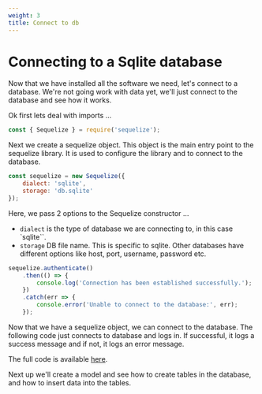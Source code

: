 ```yaml
---
weight: 3
title: Connect to db
---
```


# Connecting to a Sqlite database

Now that we have installed all the software we need, let's connect to a database. We're
not going work with data yet, we'll just connect to the database and see how it works.

Ok first lets deal with imports ...

```javascript
const { Sequelize } = require('sequelize');
```

Next we create a sequelize object. This object is the main entry point to the sequelize
library. It is used to configure the library and to connect to the database.

```javascript
const sequelize = new Sequelize({
    dialect: 'sqlite',
    storage: 'db.sqlite'
});
```

Here, we pass 2 options to the Sequelize constructor ...

- `dialect` is the type of database we are connecting to, in this case `sqlite``.
- `storage` DB file name. This is specific to sqlite. Other databases have different
  options like host, port, username, password etc.

```javascript
sequelize.authenticate()
    .then(() => {
        console.log('Connection has been established successfully.');
    })
    .catch(err => {
        console.error('Unable to connect to the database:', err);
    });
```

Now that we have a sequelize object, we can connect to the database. The following
code just connects to database and logs in. If successful, it logs a success message
and if not, it logs an error message.

The full code is available [here](https://github.com/mukund-kri/sequelize_tutorial_code/blob/getting-started/01_getting_started.js).

Next up we'll create a model and see how to create tables in the database, and how to
insert data into the tables.